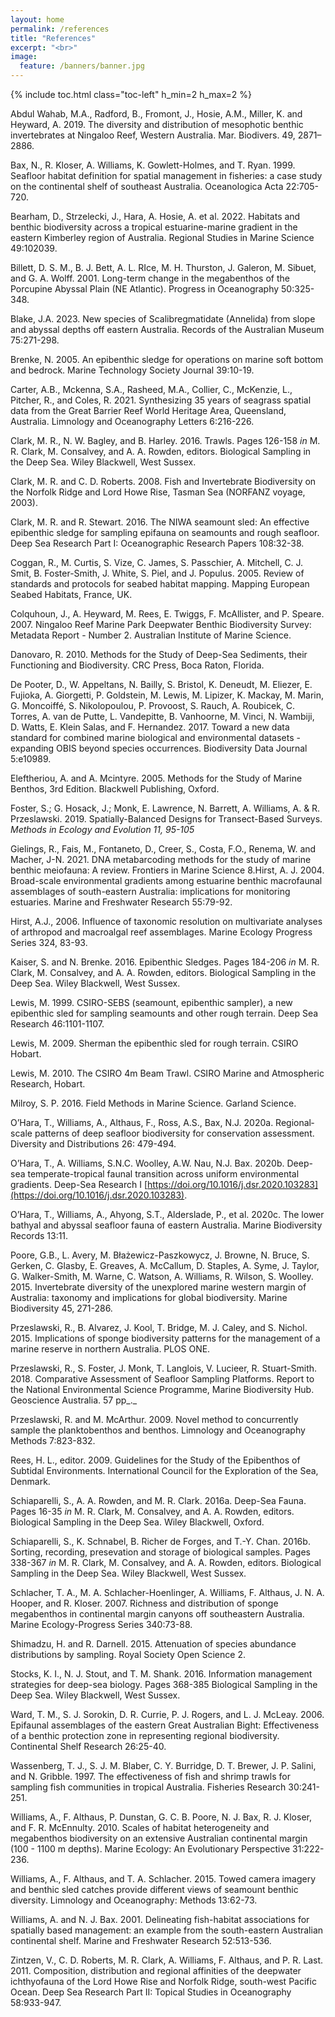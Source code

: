 ```yaml
---
layout: home
permalink: /references
title: "References"
excerpt: "<br>"
image:
  feature: /banners/banner.jpg
---
```

{% include toc.html class="toc-left" h_min=2 h_max=2 %}

  Abdul Wahab, M.A., Radford, B., Fromont, J., Hosie, A.M., Miller, K. and Heyward, A. 2019. The diversity and distribution of mesophotic benthic invertebrates at Ningaloo Reef, Western Australia. Mar. Biodivers. 49, 2871–2886.


  Bax, N., R. Kloser, A. Williams, K. Gowlett-Holmes, and T. Ryan. 1999. Seafloor habitat definition for spatial management in fisheries: a case study on the continental shelf of southeast Australia. Oceanologica Acta 22:705-720.


  Bearham, D., Strzelecki, J., Hara, A. Hosie, A. et al. 2022. Habitats and benthic biodiversity across a tropical estuarine-marine gradient in the eastern Kimberley region of Australia. Regional Studies in Marine Science 49:102039.


  Billett, D. S. M., B. J. Bett, A. L. RIce, M. H. Thurston, J. Galeron, M. Sibuet, and G. A. Wolff. 2001. Long-term change in the megabenthos of the Porcupine Abyssal Plain (NE Atlantic). Progress in Oceanography 50:325-348.


  Blake, J.A. 2023. New species of Scalibregmatidate (Annelida) from slope and abyssal depths off eastern Australia. Records of the Australian Museum 75:271-298.


  Brenke, N. 2005. An epibenthic sledge for operations on marine soft bottom and bedrock. Marine Technology Society Journal 39:10-19.


  Carter, A.B., Mckenna, S.A., Rasheed, M.A., Collier, C., McKenzie, L., Pitcher, R., and Coles, R. 2021. Synthesizing 35 years of seagrass spatial data from the Great Barrier Reef World Heritage Area, Queensland, Australia. Limnology and Oceanography Letters 6:216-226.


  Clark, M. R., N. W. Bagley, and B. Harley. 2016. Trawls. Pages 126-158 _in_ M. R. Clark, M. Consalvey, and A. A. Rowden, editors. Biological Sampling in the Deep Sea. Wiley Blackwell, West Sussex.


  Clark, M. R. and C. D. Roberts. 2008. Fish and Invertebrate Biodiversity on the Norfolk Ridge and Lord Howe Rise, Tasman Sea (NORFANZ voyage, 2003).


  Clark, M. R. and R. Stewart. 2016. The NIWA seamount sled: An effective epibenthic sledge for sampling epifauna on seamounts and rough seafloor. Deep Sea Research Part I: Oceanographic Research Papers 108:32-38.


  Coggan, R., M. Curtis, S. Vize, C. James, S. Passchier, A. Mitchell, C. J. Smit, B. Foster-Smith, J. White, S. Piel, and J. Populus. 2005. Review of standards and protocols for seabed habitat mapping. Mapping European Seabed Habitats, France, UK.


  Colquhoun, J., A. Heyward, M. Rees, E. Twiggs, F. McAllister, and P. Speare. 2007. Ningaloo Reef Marine Park Deepwater Benthic Biodiversity Survey: Metadata Report - Number 2. Australian Institute of Marine Science.


  Danovaro, R. 2010. Methods for the Study of Deep-Sea Sediments, their Functioning and Biodiversity. CRC Press, Boca Raton, Florida.


  De Pooter, D., W. Appeltans, N. Bailly, S. Bristol, K. Deneudt, M. Eliezer, E. Fujioka, A. Giorgetti, P. Goldstein, M. Lewis, M. Lipizer, K. Mackay, M. Marin, G. Moncoiffé, S. Nikolopoulou, P. Provoost, S. Rauch, A. Roubicek, C. Torres, A. van de Putte, L. Vandepitte, B. Vanhoorne, M. Vinci, N. Wambiji, D. Watts, E. Klein Salas, and F. Hernandez. 2017. Toward a new data standard for combined marine biological and environmental datasets - expanding OBIS beyond species occurrences. Biodiversity Data Journal 5:e10989.


  Eleftheriou, A. and A. Mcintyre. 2005. Methods for the Study of Marine Benthos, 3rd Edition. Blackwell Publishing, Oxford.


  Foster, S.; G. Hosack, J.; Monk, E. Lawrence, N. Barrett, A. Williams, A. & R. Przeslawski. 2019. Spatially-Balanced Designs for Transect-Based Surveys. _Methods in Ecology and Evolution 11, 95-105_


  Gielings, R., Fais, M., Fontaneto, D., Creer, S., Costa, F.O., Renema, W. and Macher, J-N. 2021. DNA metabarcoding methods for the study of marine benthic meiofauna: A review. Frontiers in Marine Science 8.Hirst, A. J. 2004. Broad-scale environmental gradients among estuarine benthic macrofaunal assemblages of south-eastern Australia: implications for monitoring estuaries. Marine and Freshwater Research 55:79-92.


  Hirst, A.J., 2006. Influence of taxonomic resolution on multivariate analyses of arthropod and macroalgal reef assemblages. Marine Ecology Progress Series 324, 83-93.


  Kaiser, S. and N. Brenke. 2016. Epibenthic Sledges. Pages 184-206 _in_ M. R. Clark, M. Consalvey, and A. A. Rowden, editors. Biological Sampling in the Deep Sea. Wiley Blackwell, West Sussex.


  Lewis, M. 1999. CSIRO-SEBS (seamount, epibenthic sampler), a new epibenthic sled for sampling seamounts and other rough terrain. Deep Sea Research 46:1101-1107.


  Lewis, M. 2009. Sherman the epibenthic sled for rough terrain. CSIRO Hobart.


  Lewis, M. 2010. The CSIRO 4m Beam Trawl. CSIRO Marine and Atmospheric Research, Hobart.


  Milroy, S. P. 2016. Field Methods in Marine Science. Garland Science.


  O’Hara, T., Williams, A., Althaus, F., Ross, A.S., Bax, N.J. 2020a. Regional‐scale patterns of deep seafloor biodiversity for conservation assessment. Diversity and Distributions 26: 479-494.


  O’Hara, T., A. Williams, S.N.C. Woolley, A.W. Nau, N.J. Bax. 2020b. Deep-sea temperate-tropical faunal transition across uniform environmental gradients. Deep-Sea Research I [https://doi.org/10.1016/j.dsr.2020.103283](https://doi.org/10.1016/j.dsr.2020.103283).


  O’Hara, T., Williams, A., Ahyong, S.T., Alderslade, P., et al. 2020c. The lower bathyal and abyssal seafloor fauna of eastern Australia. Marine Biodiversity Records 13:11.


  Poore, G.B., L. Avery, M. Błażewicz-Paszkowycz, J. Browne, N. Bruce, S. Gerken, C. Glasby, E. Greaves, A. McCallum, D. Staples, A. Syme, J. Taylor, G. Walker-Smith, M. Warne, C. Watson, A.  Williams, R. Wilson, S. Woolley. 2015. Invertebrate diversity of the unexplored marine western margin of Australia: taxonomy and implications for global biodiversity. Marine Biodiversity 45, 271-286.


  Przeslawski, R., B. Alvarez, J. Kool, T. Bridge, M. J. Caley, and S. Nichol. 2015. Implications of sponge biodiversity patterns for the management of a marine reserve in northern Australia. PLOS ONE.


  Przeslawski, R., S. Foster, J. Monk, T. Langlois, V. Lucieer, R. Stuart-Smith. 2018. Comparative Assessment of Seafloor Sampling Platforms. Report to the National Environmental Science Programme, Marine Biodiversity Hub. Geoscience Australia.  57 pp_._


  Przeslawski, R. and M. McArthur. 2009. Novel method to concurrently sample the planktobenthos and benthos. Limnology and Oceanography Methods 7:823-832.


  Rees, H. L., editor. 2009. Guidelines for the Study of the Epibenthos of Subtidal Environments. International Council for the Exploration of the Sea, Denmark.


  Schiaparelli, S., A. A. Rowden, and M. R. Clark. 2016a. Deep-Sea Fauna. Pages 16-35 _in_ M. R. Clark, M. Consalvey, and A. A. Rowden, editors. Biological Sampling in the Deep Sea. Wiley Blackwell, Oxford.


  Schiaparelli, S., K. Schnabel, B. Richer de Forges, and T.-Y. Chan. 2016b. Sorting, recording, presevation and storage of biological samples. Pages 338-367 _in_ M. R. Clark, M. Consalvey, and A. A. Rowden, editors. Biological Sampling in the Deep Sea. Wiley Blackwell, West Sussex.


  Schlacher, T. A., M. A. Schlacher-Hoenlinger, A. Williams, F. Althaus, J. N. A. Hooper, and R. Kloser. 2007. Richness and distribution of sponge megabenthos in continental margin canyons off southeastern Australia. Marine Ecology-Progress Series 340:73-88.


  Shimadzu, H. and R. Darnell. 2015. Attenuation of species abundance distributions by sampling. Royal Society Open Science 2.


  Stocks, K. I., N. J. Stout, and T. M. Shank. 2016. Information management strategies for deep-sea biology. Pages 368-385  Biological Sampling in the Deep Sea. Wiley Blackwell, West Sussex.


  Ward, T. M., S. J. Sorokin, D. R. Currie, P. J. Rogers, and L. J. McLeay. 2006. Epifaunal assemblages of the eastern Great Australian Bight: Effectiveness of a benthic protection zone in representing regional biodiversity. Continental Shelf Research 26:25-40.


  Wassenberg, T. J., S. J. M. Blaber, C. Y. Burridge, D. T. Brewer, J. P. Salini, and N. Gribble. 1997. The effectiveness of fish and shrimp trawls for sampling fish communities in tropical Australia. Fisheries Research 30:241-251.


  Williams, A., F. Althaus, P. Dunstan, G. C. B. Poore, N. J. Bax, R. J. Kloser, and F. R. McEnnulty. 2010. Scales of habitat heterogeneity and megabenthos biodiversity on an extensive Australian continental margin (100 - 1100 m depths). Marine Ecology: An Evolutionary Perspective 31:222-236.


  Williams, A., F. Althaus, and T. A. Schlacher. 2015. Towed camera imagery and benthic sled catches provide different views of seamount benthic diversity. Limnology and Oceanography: Methods 13:62-73.


  Williams, A. and N. J. Bax. 2001. Delineating fish-habitat associations for spatially based management: an example from the south-eastern Australian continental shelf. Marine and Freshwater Research 52:513-536.


  Zintzen, V., C. D. Roberts, M. R. Clark, A. Williams, F. Althaus, and P. R. Last. 2011. Composition, distribution and regional affinities of the deepwater ichthyofauna of the Lord Howe Rise and Norfolk Ridge, south-west Pacific Ocean. Deep Sea Research Part II: Topical Studies in Oceanography 58:933-947.
